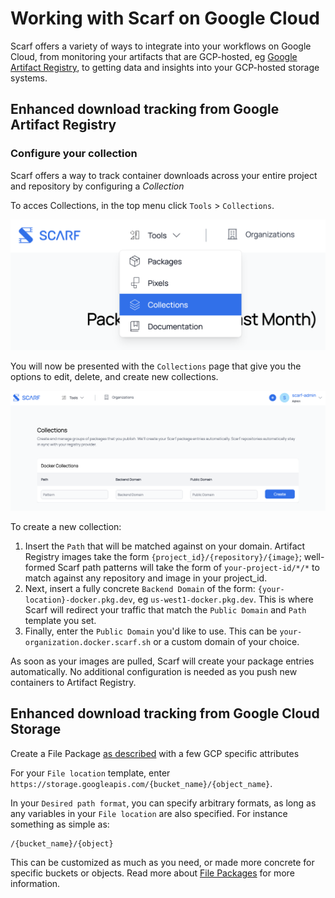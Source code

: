 # Working with Scarf on Google Cloud

Scarf offers a variety of ways to integrate into your workflows on Google Cloud, from monitoring your artifacts that are GCP-hosted, eg [Google Artifact Registry](https://cloud.google.com/artifact-registry/docs), to getting data and insights into your GCP-hosted storage systems.

## Enhanced download tracking from Google Artifact Registry

### Configure your collection

Scarf offers a way to track container downloads across your entire project and repository by configuring a *Collection*

To acces Collections, in the top menu click `Tools` > `Collections`.

![Collections menu](assets/pics/auto-creation/collections-menu.png)

You will now be presented with the `Collections` page that give you the options to edit, delete, and create new collections.

![Collections page](assets/pics/auto-creation/collections-page.png)

To create a new collection:

1. Insert the `Path` that will be matched against on your domain. Artifact Registry images take the form `{project_id}/{repository}/{image}`; well-formed Scarf path patterns will take the form of `your-project-id/*/*` to match against any repository and image in your project_id.
2. Next, insert a fully concrete `Backend Domain` of the form: `{your-location}-docker.pkg.dev`, eg `us-west1-docker.pkg.dev`. This is where Scarf will redirect your traffic that match the `Public Domain` and `Path` template you set.
3. Finally, enter the `Public Domain` you'd like to use. This can be `your-organization.docker.scarf.sh` or a custom domain of your choice.

As soon as your images are pulled, Scarf will create your package entries automatically. No additional configuration is needed as you push new containers to Artifact Registry.

## Enhanced download tracking from Google Cloud Storage

Create a File Package [as described](./packages.md) with a few GCP specific attributes

For your `File location` template, enter `https://storage.googleapis.com/{bucket_name}/{object_name}`.

In your `Desired path format`, you can specify arbitrary formats, as long as any variables in your `File location` are also specified. For instance something as simple as:

```
/{bucket_name}/{object}
```

This can be customized as much as you need, or made more concrete for specific buckets or objects. Read more about [File Packages](./gateway/#file-packages) for more information.

